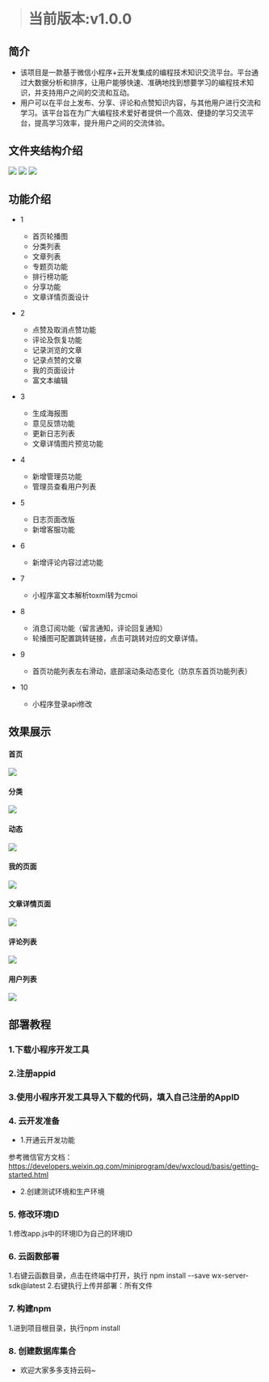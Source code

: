 > # 当前版本:v1.0.0

## 简介

+ 该项目是一款基于微信小程序+云开发集成的编程技术知识交流平台。平台通过大数据分析和排序，让用户能够快速、准确地找到想要学习的编程技术知识，并支持用户之间的交流和互动。
+ 用户可以在平台上发布、分享、评论和点赞知识内容，与其他用户进行交流和学习。该平台旨在为广大编程技术爱好者提供一个高效、便捷的学习交流平台，提高学习效率，提升用户之间的交流体验。


## 文件夹结构介绍

<img src="https://i.postimg.cc/LXMKzsVq/1.png" mode="weight"/>  

<img src="https://i.postimg.cc/gJq94PMg/2.png"  mode="weight"/> 

<img src="https://i.postimg.cc/kgzdgs6v/3.png"  mode="weight"/> 



## 功能介绍

+ 1
	+ 首页轮播图
	+ 分类列表
	+ 文章列表
	+ 专题页功能
	+ 排行榜功能
	+ 分享功能
	+ 文章详情页面设计

+ 2
  + 点赞及取消点赞功能
  + 评论及恢复功能
  + 记录浏览的文章
  + 记录点赞的文章
  + 我的页面设计
  +  富文本编辑

+ 3
	+ 生成海报图
	+ 意见反馈功能
	+ 更新日志列表
	+ 文章详情图片预览功能

+ 4
  + 新增管理员功能
  + 管理员查看用户列表

+ 5
	+ 日志页面改版
	+ 新增客服功能
+ 6
	+ 新增评论内容过滤功能
+ 7
	+ 小程序富文本解析toxml转为cmoi
+ 8
	+ 消息订阅功能（留言通知，评论回复通知）
	+ 轮播图可配置跳转链接，点击可跳转对应的文章详情。
+ 9
	+ 首页功能列表左右滑动，底部滚动条动态变化（防京东首页功能列表）
+ 10
	+ 小程序登录api修改


## 效果展示

#### 首页

<img src="https://i.postimg.cc/X7vMKm9g/20230407150922.png"  mode="weight"/>  

#### 分类

<img src="https://i.postimg.cc/qqkP5ZS4/202304071509221.png"  mode="weight"/> 

####  动态

<img src="https://i.postimg.cc/8PX2Z4Hg/202304071509222.png"  mode="weight"/> 

####  我的页面

<img src="https://i.postimg.cc/3r15vY0R/202304071509223.png"  mode="weight"/> 

####  文章详情页面

<img src="https://i.postimg.cc/XYZTm5HG/202304071509224.png"  mode="weight"/>


#### 评论列表

<img src="https://i.postimg.cc/Jz99LhvT/202304071509227.png"  mode="weight"/>

####  用户列表

<img src="https://i.postimg.cc/yxvM4yC9/202304071509225.png"  mode="weight"/>


## 部署教程

### 1.下载小程序开发工具
### 2.注册appid
### 3.使用小程序开发工具导入下载的代码，填入自己注册的AppID

### 4. 云开发准备
+ 1.开通云开发功能

参考微信官方文档：https://developers.weixin.qq.com/miniprogram/dev/wxcloud/basis/getting-started.html


+ 2.创建测试环境和生产环境


### 5. 修改环境ID
1.修改app.js中的环境ID为自己的环境ID


### 6. 云函数部署
1.右键云函数目录，点击在终端中打开，执行 npm install --save wx-server-sdk@latest
2.右键执行上传并部署：所有文件

### 7. 构建npm
1.进到项目根目录，执行npm install

### 8. 创建数据库集合

- 欢迎大家多多支持云码~

